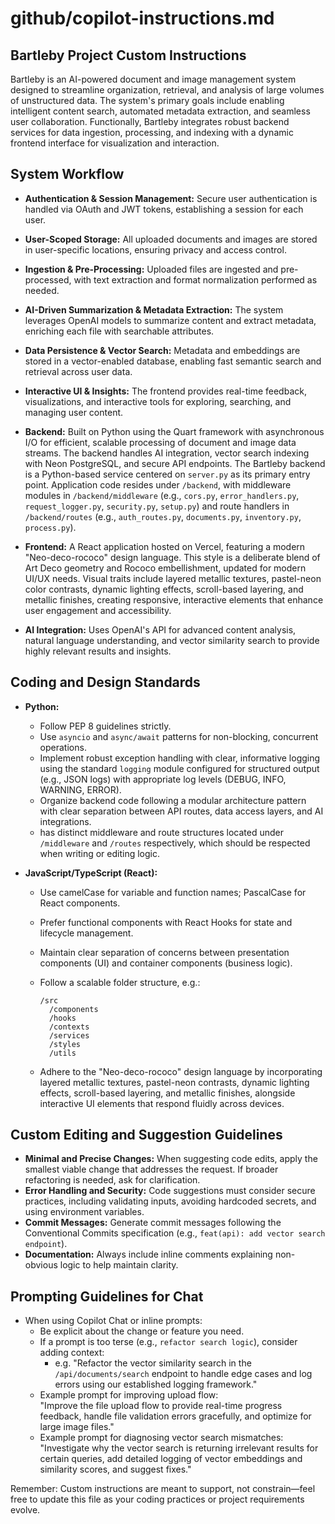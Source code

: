 # github/copilot-instructions.md

## Bartleby Project Custom Instructions

Bartleby is an AI-powered document and image management system designed to streamline organization, retrieval, and analysis of large volumes of unstructured data. The system's primary goals include enabling intelligent content search, automated metadata extraction, and seamless user collaboration. Functionally, Bartleby integrates robust backend services for data ingestion, processing, and indexing with a dynamic frontend interface for visualization and interaction.

## System Workflow

- **Authentication & Session Management:** Secure user authentication is handled via OAuth and JWT tokens, establishing a session for each user.
- **User-Scoped Storage:** All uploaded documents and images are stored in user-specific locations, ensuring privacy and access control.
- **Ingestion & Pre-Processing:** Uploaded files are ingested and pre-processed, with text extraction and format normalization performed as needed.
- **AI-Driven Summarization & Metadata Extraction:** The system leverages OpenAI models to summarize content and extract metadata, enriching each file with searchable attributes.
- **Data Persistence & Vector Search:** Metadata and embeddings are stored in a vector-enabled database, enabling fast semantic search and retrieval across user data.
- **Interactive UI & Insights:** The frontend provides real-time feedback, visualizations, and interactive tools for exploring, searching, and managing user content.

- **Backend:** Built on Python using the Quart framework with asynchronous I/O for efficient, scalable processing of document and image data streams. The backend handles AI integration, vector search indexing with Neon PostgreSQL, and secure API endpoints. The Bartleby backend is a Python-based service centered on `server.py` as its primary entry point. Application code resides under `/backend`, with middleware modules in `/backend/middleware` (e.g., `cors.py`, `error_handlers.py`, `request_logger.py`, `security.py`, `setup.py`) and route handlers in `/backend/routes` (e.g., `auth_routes.py`, `documents.py`, `inventory.py`, `process.py`).
- **Frontend:** A React application hosted on Vercel, featuring a modern "Neo-deco-rococo" design language. This style is a deliberate blend of Art Deco geometry and Rococo embellishment, updated for modern UI/UX needs. Visual traits include layered metallic textures, pastel-neon color contrasts, dynamic lighting effects, scroll-based layering, and metallic finishes, creating responsive, interactive elements that enhance user engagement and accessibility.

- **AI Integration:** Uses OpenAI's API for advanced content analysis, natural language understanding, and vector similarity search to provide highly relevant results and insights.

## Coding and Design Standards

- **Python:**
  - Follow PEP 8 guidelines strictly.
  - Use `asyncio` and `async/await` patterns for non-blocking, concurrent operations.
  - Implement robust exception handling with clear, informative logging using the standard `logging` module configured for structured output (e.g., JSON logs) with appropriate log levels (DEBUG, INFO, WARNING, ERROR).
  - Organize backend code following a modular architecture pattern with clear separation between API routes, data access layers, and AI integrations.
  - has distinct middleware and route structures located under `/middleware` and `/routes` respectively, which should be respected when writing or editing logic.

- **JavaScript/TypeScript (React):**
  - Use camelCase for variable and function names; PascalCase for React components.
  - Prefer functional components with React Hooks for state and lifecycle management.
  - Maintain clear separation of concerns between presentation components (UI) and container components (business logic).
  - Follow a scalable folder structure, e.g.:

    ```
    /src
      /components
      /hooks
      /contexts
      /services
      /styles
      /utils
    ```

  - Adhere to the "Neo-deco-rococo" design language by incorporating layered metallic textures, pastel-neon contrasts, dynamic lighting effects, scroll-based layering, and metallic finishes, alongside interactive UI elements that respond fluidly across devices.

## Custom Editing and Suggestion Guidelines

- **Minimal and Precise Changes:** When suggesting code edits, apply the smallest viable change that addresses the request. If broader refactoring is needed, ask for clarification.
- **Error Handling and Security:** Code suggestions must consider secure practices, including validating inputs, avoiding hardcoded secrets, and using environment variables.
- **Commit Messages:** Generate commit messages following the Conventional Commits specification (e.g., `feat(api): add vector search endpoint`).
- **Documentation:** Always include inline comments explaining non-obvious logic to help maintain clarity.

## Prompting Guidelines for Chat

- When using Copilot Chat or inline prompts:
  - Be explicit about the change or feature you need.
  - If a prompt is too terse (e.g., `refactor search logic`), consider adding context:  
    - e.g. "Refactor the vector similarity search in the `/api/documents/search` endpoint to handle edge cases and log errors using our established logging framework."
  - Example prompt for improving upload flow:  
    "Improve the file upload flow to provide real-time progress feedback, handle file validation errors gracefully, and optimize for large image files."
  - Example prompt for diagnosing vector search mismatches:  
    "Investigate why the vector search is returning irrelevant results for certain queries, add detailed logging of vector embeddings and similarity scores, and suggest fixes."

Remember: Custom instructions are meant to support, not constrain—feel free to update this file as your coding practices or project requirements evolve.
